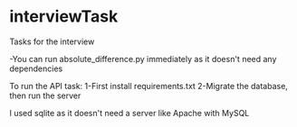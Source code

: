 # interviewTask
Tasks for the interview

-You can run absolute_difference.py immediately as it doesn't need any dependencies

To run the API task:
1-First install requirements.txt
2-Migrate the database, then run the server

I used sqlite as it doesn't need a server like Apache with MySQL
